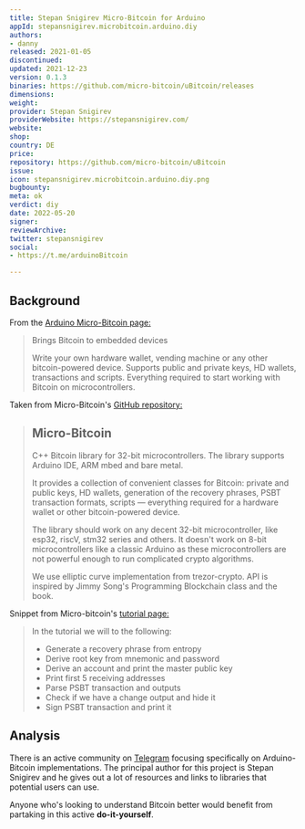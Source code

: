 ```yaml
---
title: Stepan Snigirev Micro-Bitcoin for Arduino
appId: stepansnigirev.microbitcoin.arduino.diy
authors:
- danny
released: 2021-01-05
discontinued: 
updated: 2021-12-23
version: 0.1.3
binaries: https://github.com/micro-bitcoin/uBitcoin/releases
dimensions: 
weight: 
provider: Stepan Snigirev
providerWebsite: https://stepansnigirev.com/
website: 
shop: 
country: DE
price: 
repository: https://github.com/micro-bitcoin/uBitcoin
issue: 
icon: stepansnigirev.microbitcoin.arduino.diy.png
bugbounty: 
meta: ok
verdict: diy
date: 2022-05-20
signer: 
reviewArchive: 
twitter: stepansnigirev
social:
- https://t.me/arduinoBitcoin

---
```


## Background 

From the [Arduino Micro-Bitcoin page:](https://www.arduino.cc/reference/en/libraries/ubitcoin/) 

> Brings Bitcoin to embedded devices
>
> Write your own hardware wallet, vending machine or any other bitcoin-powered device. Supports public and private keys, HD wallets, transactions and scripts. Everything required to start working with Bitcoin on microcontrollers.

Taken from Micro-Bitcoin's [GitHub repository:](https://github.com/micro-bitcoin/uBitcoin)

> ## Micro-Bitcoin
>
> C++ Bitcoin library for 32-bit microcontrollers. The library supports Arduino IDE, ARM mbed and bare metal.
> 
> It provides a collection of convenient classes for Bitcoin: private and public keys, HD wallets, generation of the recovery phrases, PSBT transaction formats, scripts — everything required for a hardware wallet or other bitcoin-powered device.
>
> The library should work on any decent 32-bit microcontroller, like esp32, riscV, stm32 series and others. It doesn't work on 8-bit microcontrollers like a classic Arduino as these microcontrollers are not powerful enough to run complicated crypto algorithms.
>
> We use elliptic curve implementation from trezor-crypto. API is inspired by Jimmy Song's Programming Blockchain class and the book.

Snippet from Micro-bitcoin's [tutorial page:](https://micro-bitcoin.github.io/#/tutorial/README)

> In the tutorial we will to the following:
> 
> - Generate a recovery phrase from entropy
> - Derive root key from mnemonic and password
> - Derive an account and print the master public key
> - Print first 5 receiving addresses
> - Parse PSBT transaction and outputs
> - Check if we have a change output and hide it
> - Sign PSBT transaction and print it

## Analysis 

There is an active community on [Telegram](https://t.me/arduinoBitcoin) focusing specifically on Arduino-Bitcoin implementations. The principal author for this project is Stepan Snigirev and he gives out a lot of resources and links to libraries that potential users can use. 

Anyone who's looking to understand Bitcoin better would benefit from partaking in this active **do-it-yourself**. 

